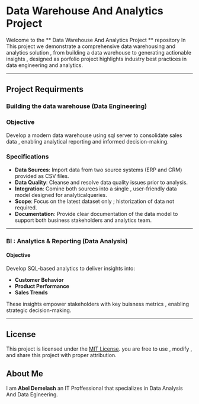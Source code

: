# Data Warehouse And Analytics Project

Welcome to the  ** Data Warehouse And Analytics Project ** repository
In This project we demonstrate a comprehensive data warehousing and analytics solution , from building a data warehouse to generating actionable insights , designed as  porfolio project  highlights industry best practices in data engineering and analytics.

---

## Project Requirments

### Building the data warehouse (Data Engineering)

### Objective 
Develop a modern data warehouse using sql server to consolidate sales data , enabling analytical reporting and informed decision-making.

### Specifications
- **Data Sources**: Import data from two source systems (ERP and CRM) provided as CSV files.
- **Data Quality**: Cleanse and resolve data quality issues prior to analysis.
- **Integration**: Comine both sources into a single , user-friendly data model designed for analyticalqueries.
- **Scope**: Focus on the latest dataset only ; historization of data not required.
- **Documentation**: Provide clear documentation of the data model to support both business stakeholders and analytics team.

---

### BI : Analytics & Reporting (Data Analysis)

#### Objective
Develop SQL-based  analytics to deliver insights into:
- **Customer Behavior**
- **Product Performance**
- **Sales Trends**

These insights empower stakeholders with key buisness metrics , enabling strategic decision-making.

---

## License
This project is licensed   under the [MIT License](LICENSE). you are free to use , modify , and share this project with proper   attribution.

## About Me
I am **Abel Demelash** an IT Proffessional that specializes in Data Analysis And Data Egineering.
